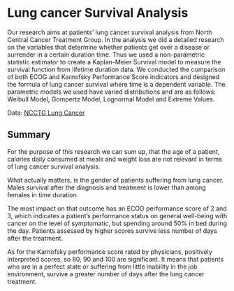 # Lung cancer Survival Analysis

Our research aims at patients’ lung cancer survival analysis from North Central Cancer Treatment Group. 
In the analysis we did a detailed research on the variables that determine whether patients get over a disease or surrender in a certain duration time. 
Thus we used a non-parametric statistic estimator to create a Kaplan-Meier Survival model to measure the survival function from lifetime duration data. 
We conducted the comparison of both ECOG and Karnofsky Performance Score indicators and designed the formula of lung cancer survival where time is a dependent variable. 
The parametric models we used have varied distributions and are as follows: Weibull Model, Gompertz Model, Lognormal Model and Extreme Values.

Data: [NCCTG Lung Cancer](https://www.key2stats.com/data-set/view/535)

## Summary

For the purpose of this research we can sum up, that the age of a patient, 
calories daily consumed at meals and weight loss are not relevant in terms of lung cancer survival analysis.

What actually matters, is the gender of patients suffering from lung cancer. 
Males survival after the diagnosis and treatment is lower than among females in time duration.

The most impact on that outcome has an ECOG performance score of 2 and 3, 
which indicates a patient’s performance status on general well-being with cancer on the level of symptomatic, 
but spending around 50% in bed during the day. Patients assessed by higher scores survive less number of days after the treatment.

As for the Karnofsky performance score rated by physicians, positively interpreted scores, so 80, 90 and 100 are significant. 
It means that patients who are in a perfect state or suffering from little inability in the job environment, 
survive a greater number of days after the lung cancer treatment.
